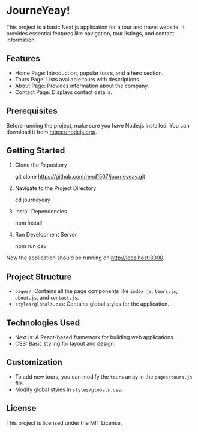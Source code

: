 # JourneYeay!

This project is a basic Next.js application for a tour and travel website. It provides essential features like navigation, tour listings, and contact information.

## Features

- Home Page: Introduction, popular tours, and a hero section.
- Tours Page: Lists available tours with descriptions.
- About Page: Provides information about the company.
- Contact Page: Displays contact details.

## Prerequisites

Before running the project, make sure you have Node.js installed. You can download it from <https://nodejs.org/>.

## Getting Started

1. Clone the Repository

   git clone <https://github.com/rend1507/journeyeay.git>

2. Navigate to the Project Directory

   cd journeyeay

3. Install Dependencies

   npm install

4. Run Development Server

   npm run dev

Now the application should be running on <http://localhost:3000>.

## Project Structure

- `pages/`: Contains all the page components like `index.js`, `tours.js`, `about.js`, and `contact.js`.
- `styles/globals.css`: Contains global styles for the application.

## Technologies Used

- Next.js: A React-based framework for building web applications.
- CSS: Basic styling for layout and design.

## Customization

- To add new tours, you can modify the `tours` array in the `pages/tours.js` file.
- Modify global styles in `styles/globals.css`.

## License

This project is licensed under the MIT License.
